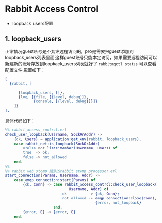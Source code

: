 # Rabbit Access Control

* loopback_users配置

## 1. loopback_users

正常情况guest账号是不允许远程访问的，pro是需要把guest添加到loopback_users列表里面
这样guest账号只能本定访问，如果需要远程访问可以新建新的账号存放到loopback_users列表就好了
`rabbitmqctl status` 可以查看配置文件,配置如下：
```erlang
[
  {rabbit, [

      {loopback_users, []},
      {log, [{file, [{level, debug}]},
             {console, [{level, debug}]}]}
    ]}
].
```
具体代码如下：
```erlang
%% rabbit_access_control.erl
check_user_loopback(Username, SockOrAddr) ->
    {ok, Users} = application:get_env(rabbit, loopback_users),
    case rabbit_net:is_loopback(SockOrAddr)
        orelse not lists:member(Username, Users) of
        true  -> ok;
        false -> not_allowed
    end.
%% 
%% rabbit_web_stomp 插件的rabbit_stomp_processor.erl
start_connection(Params, Username, Addr) ->
    case amqp_connection:start(Params) of
        {ok, Conn} -> case rabbit_access_control:check_user_loopback(
                             Username, Addr) of
                          ok          -> {ok, Conn};
                          not_allowed -> amqp_connection:close(Conn),
                                         {error, not_loopback}
                      end;
        {error, E} -> {error, E}
    end.
```